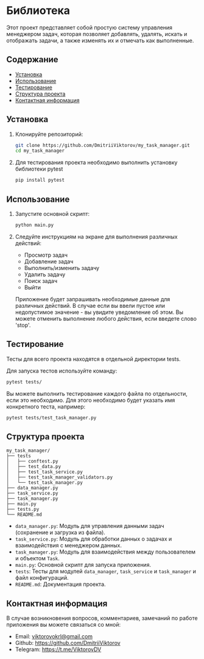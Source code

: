 # Библиотека

Этот проект представляет собой простую систему управления менеджером задач, 
которая позволяет добавлять, удалять, искать и отображать задачи, 
а также изменять их и отмечать как выполненные.

## Содержание

- [Установка](#установка)
- [Использование](#использование)
- [Тестирование](#тестирование)
- [Структура проекта](#структура-проекта)
- [Контактная информация](#контактная-информация)

## Установка

1. Клонируйте репозиторий:
    ```sh
    git clone https://github.com/DmitriiViktorov/my_task_manager.git
    cd my_task_manager
    ```

2. Для тестирования проекта необходимо выполнить установку библиотеки pytest
   ```bash
   pip install pytest

## Использование

1. Запустите основной скрипт:
    ```sh
    python main.py
    ```

2. Следуйте инструкциям на экране для выполнения различных действий:
    - Просмотр задач
    - Добавление задач
    - Выполнить/изменить задачу
    - Удалить задачу
    - Поиск задач
    - Выйти

    Приложение будет запрашивать необходимые данные для различных действий. В случае если вы ввели 
    пустое или недопустимое значение - вы увидите уведомление об этом. 
    Вы можете отменить выполнение любого действия, если введете слово 'stop'.

## Тестирование
Тесты для всего проекта находятся в отдельной директории tests.

Для запуска тестов используйте команду:
   ```bash
   pytest tests/
   ```

Вы можете выполнить тестирование каждого файла по отдельности, если это необходимо. 
Для этого необходимо будет указать имя конкретного теста, например:

   ```bash
   pytest tests/test_task_manager.py
   ```

## Структура проекта

    my_task_manager/
    ├── tests
    │   ├── conftest.py
    │   ├── test_data.py
    │   ├── test_task_service.py
    │   ├── test_task_manager_validators.py
    │   └── test_task_manager.py
    ├── data_manager.py
    ├── task_service.py
    ├── task_manager.py
    ├── main.py
    ├── tests.py
    └── README.md

- `data_manager.py`: Модуль для управления данными задач (сохранение и загрузка из файла).
- `task_service.py`: Модуль для обработки данных о задачах и взаимодействия с менеджером данных.
- `task_manager.py`: Модуль для взаимодействия между пользователем и объектом `Task`.
- `main.py`: Основной скрипт для запуска приложения.
- `tests`: Тесты для модулей `data_manager`, `task_service` и `task_manager` и файл конфигураций.
- `README.md`: Документация проекта.


## Контактная информация

В случае возникновения вопросов, комментариев, замечаний по работе приложения вы можете связаться со мной:
- Email: viktorovokrl@gmail.com
- Github: https://github.com/DmitriiViktorov
- Telegram: https://t.me/ViktorovDV